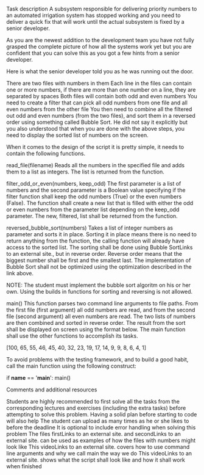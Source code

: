 Task description
A subsystem responsible for delivering priority numbers to an automated irrigation system has stopped working and you need to deliver a quick fix that will work until the actual subsystem is fixed by a senior developer.

As you are the newest addition to the development team you have not fully grasped the complete picture of how all the systems work yet but you are confident that you can solve this as you got a few hints from a senior developer.

Here is what the senior developer told you as he was running out the door.

There are two files with numbers in them
Each line in the files can contain one or more numbers, if there are more than one number on a line, they are separated by spaces
Both files will contain both odd and even numbers
You need to create a filter that can pick all odd numbers from one file and all even numbers from the other file
You then need to combine all the filtered out odd and even numbers (from the two files), and sort them in a reversed order using something called Bubble Sort.
He did not say it explicitly but you also understood that when you are done with the above steps, you need to display the sorted list of numbers on the screen.

When it comes to the design of the script it is pretty simple, it needs to contain the following functions. 

read_file(filename)
Reads all the numbers in the specified file and adds them to a list as integers. The list is returned from the function. 

filter_odd_or_even(numbers, keep_odd)
The first parameter is a list of numbers and the second parameter is a Boolean value specifying if the filter function shall keep the odd numbers (True) or the even numbers (False). The function shall create a new list that is filled with either the odd or even numbers from the parameter list depending on the keep_odd parameter. The new, filtered, list shall be returned from the function.

reversed_bubble_sort(numbers)
Takes a list of integer numbers as parameter and sorts it in place. Sorting it in place means there is no need to return anything from the function, the calling function will already have access to the sorted list. The sorting shall be done using Bubble SortLinks to an external site., but in reverse order. Reverse order means that the biggest number shall be first and the smallest last. The implementation of Bubble Sort shall not be optimized using the optimization described in the link above.

NOTE: The student must implement the bubble sort algoritm on his or her own. Using the builds in functions for sorting and reversing is not allowed. 
 

main()
This function parses two command line arguments to file paths. From the first file (first argument) all odd numbers are read, and from the second file (second argument) all even numbers are read. The two lists of numbers are then combined and sorted in reverse order. The result from the sort shall be displayed on screen using the format below. The main function shall use the other functions to accomplish its tasks.

[100, 65, 55, 46, 45, 40, 32, 23, 19, 17, 14, 9, 9, 8, 6, 4, 1] 
 

To avoid problems with the testing framework, and to build a good habit, call the main function using the following construct:

if __name__ == '__main__':
    main()
 

Comments and additional resources   

Students are highly recommended to first solve all the tasks from the corresponding lectures and exercises (including the extra tasks) before attempting to solve this problem. Having a solid plan before starting to code will also help
The student can upload as many times as he or she likes to before the deadline
It is optional to include error handling when solving this problem
The files firstLinks to an external site. and secondLinks to an external site. can be used as examples of how the files with numbers might look like
This videoLinks to an external site. covers how to use command line arguments and why we call main the way we do
This videoLinks to an external site. shows what the script shall look like and how it shall work when finished
